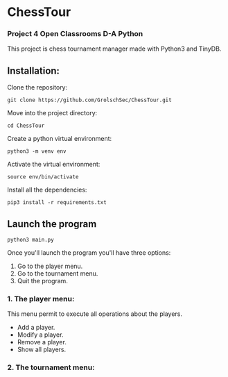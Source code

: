 # ChessTour
### Project 4 Open Classrooms D-A Python
This project is chess tournament manager made with Python3 and TinyDB.
## Installation:

Clone the repository:
```
git clone https://github.com/GrolschSec/ChessTour.git 
```  
Move into the project directory:
```
cd ChessTour
```  
Create a python virtual environment:
```
python3 -m venv env
```  
Activate the virtual environment:
```
source env/bin/activate  
```
Install all the dependencies:
```
pip3 install -r requirements.txt
```

## Launch the program  
```
python3 main.py
```
Once you'll launch the program you'll have three options:  
1. Go to the player menu.
2. Go to the tournament menu.
3. Quit the program.


### 1. The player menu:  
This menu permit to execute all operations about the players.  
- Add a player.
- Modify a player.
- Remove a player.
- Show all players.

### 2. The tournament menu:

